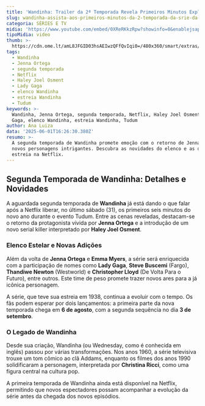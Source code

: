 ```yaml
---
title: 'Wandinha: Trailer da 2ª Temporada Revela Primeiros Minutos Explosivos'
slug: wandinha-assista-aos-primeiros-minutos-da-2-temporada-da-srie-da-netflix
categoria: SÉRIES E TV
midia: 'https://www.youtube.com/embed/0XReRKkzRpw?showinfo=0&enablejsapi=1'
tipoMidia: video
thumb: >-
  https://cdn.ome.lt/amL8JFGID03hsAEIwzQFfQvIqi0=/480x360/smart/extras/conteudos/omelete_THUMB_-_2025-05-30T113758.127.png
tags:
  - Wandinha
  - Jenna Ortega
  - segunda temporada
  - Netflix
  - Haley Joel Osment
  - Lady Gaga
  - elenco Wandinha
  - estreia Wandinha
  - Tudum
keywords: >-
  Wandinha, Jenna Ortega, segunda temporada, Netflix, Haley Joel Osment, Lady
  Gaga, elenco Wandinha, estreia Wandinha, Tudum
author: Ana Luiza
data: '2025-06-01T16:26:30.380Z'
resumo: >-
  A segunda temporada de Wandinha promete emoção com o retorno de Jenna Ortega e
  novos personagens intrigantes. Descubra as novidades do elenco e as datas de
  estreia na Netflix.
---
```


## Segunda Temporada de Wandinha: Detalhes e Novidades

A aguardada segunda temporada de **Wandinha** já está dando o que falar após a Netflix liberar, no último sábado (31), os primeiros seis minutos do novo ano durante o evento Tudum. Entre as cenas reveladas, destacam-se o retorno da protagonista vivida por **Jenna Ortega** e a introdução de um novo serial killer interpretado por **Haley Joel Osment**.

### Elenco Estelar e Novas Adições

Além da volta de **Jenna Ortega** e **Emma Myers**, a série será enriquecida com a participação de nomes como **Lady Gaga**, **Steve Buscemi** (Fargo), **Thandiwe Newton** (Westworld) e **Christopher Lloyd** (De Volta Para o Futuro), entre outros. Este time de peso promete trazer novos ares para a já icônica personagem.

A série, que teve sua estreia em 1938, continua a evoluir com o tempo. Os fãs podem esperar por dois lançamentos: a primeira parte da nova temporada chega em **6 de agosto**, com a segunda sequência no dia **3 de setembro**.

### O Legado de Wandinha

Desde sua criação, Wandinha (ou Wednesday, como é conhecida em inglês) passou por várias transformações. Nos anos 1960, a série televisiva trouxe um tom cômico ao clã Addams, enquanto os filmes dos anos 1990 solidificaram a personagem, interpretada por **Christina Ricci**, como uma figura central na cultura pop.

A primeira temporada de Wandinha ainda está disponível na Netflix, permitindo que novos espectadores possam acompanhar a evolução da série antes da chegada dos novos episódios.

